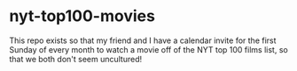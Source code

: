 # nyt-top100-movies
This repo exists so that my friend and I have a calendar invite for the first Sunday of every month to watch a movie off of the NYT top 100 films list, so that we both don't seem uncultured!